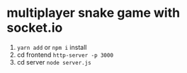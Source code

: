 # multiplayer snake game with socket.io
1. `yarn add` or `npm i` install
2. cd frontend `http-server -p 3000`
3. cd server `node server.js`
